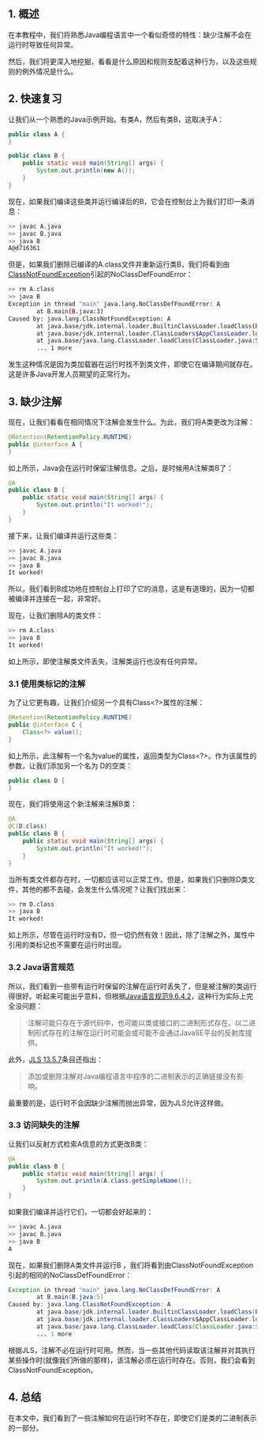 ## 1. 概述

在本教程中，我们将熟悉Java编程语言中一个看似奇怪的特性：缺少注解不会在运行时导致任何异常。

然后，我们将更深入地挖掘，看看是什么原因和规则支配着这种行为，以及这些规则的例外情况是什么。

## 2. 快速复习

让我们从一个熟悉的Java示例开始。有类A，然后有类B，这取决于A：

```java
public class A {
}

public class B {
    public static void main(String[] args) {
        System.out.println(new A());
    }
}
```

现在，如果我们编译这些类并运行编译后的B，它会在控制台上为我们打印一条消息：

```bash
>> javac A.java
>> javac B.java
>> java B
A@d716361
```

但是，如果我们删除已编译的A.class文件并重新运行类B，我们将看到由[ClassNotFoundException](https://www.baeldung.com/java-classnotfoundexception-and-noclassdeffounderror)引起的NoClassDefFoundError：

```bash
>> rm A.class
>> java B
Exception in thread "main" java.lang.NoClassDefFoundError: A
        at B.main(B.java:3)
Caused by: java.lang.ClassNotFoundException: A
        at java.base/jdk.internal.loader.BuiltinClassLoader.loadClass(BuiltinClassLoader.java:606)
        at java.base/jdk.internal.loader.ClassLoaders$AppClassLoader.loadClass(ClassLoaders.java:168)
        at java.base/java.lang.ClassLoader.loadClass(ClassLoader.java:522)
        ... 1 more
```

发生这种情况是因为类加载器在运行时找不到类文件，即使它在编译期间就存在。这是许多Java开发人员期望的正常行为。

## 3. 缺少注解

现在，让我们看看在相同情况下注解会发生什么。为此，我们将A类更改为注解：

```java
@Retention(RetentionPolicy.RUNTIME)
public @interface A {
}
```

如上所示，Java会在运行时保留注解信息。之后，是时候用A注解类B了：

```java
@A
public class B {
    public static void main(String[] args) {
        System.out.println("It worked!");
    }
}
```

接下来，让我们编译并运行这些类：

```bash
>> javac A.java
>> javac B.java
>> java B
It worked!
```

所以，我们看到B成功地在控制台上打印了它的消息，这是有道理的，因为一切都被编译并连接在一起，非常好。

现在，让我们删除A的类文件：

```bash
>> rm A.class
>> java B
It worked!
```

如上所示，即使注解类文件丢失，注解类运行也没有任何异常。

### 3.1 使用类标记的注解

为了让它更有趣，让我们介绍另一个具有Class<?>属性的注解：

```java
@Retention(RetentionPolicy.RUNTIME)
public @interface C {
    Class<?> value();
}
```

如上所示，此注解有一个名为value的属性，返回类型为Class<?>。作为该属性的参数，让我们添加另一个名为 D的空类：

```java
public class D {
}
```

现在，我们将使用这个新注解来注解B类：

```java
@A
@C(D.class)
public class B {
    public static void main(String[] args) {
        System.out.println("It worked!");
    }
}
```

当所有类文件都存在时，一切都应该可以正常工作。但是，如果我们只删除D类文件，其他的都不去碰，会发生什么情况呢？让我们找出来：

```bash
>> rm D.class
>> java B
It worked!
```

如上所示，尽管在运行时没有D，但一切仍然有效！因此，除了注解之外，属性中引用的类标记也不需要在运行时出现。

### 3.2 Java语言规范

所以，我们看到一些带有运行时保留的注解在运行时丢失了，但是被注解的类运行得很好。听起来可能出乎意料，但根据[Java语言规范9.6.4.2](https://docs.oracle.com/javase/specs/jls/se16/html/jls-9.html#jls-9.6.4.2)，这种行为实际上完全没问题：

>   注解可能只存在于源代码中，也可能以类或接口的二进制形式存在。以二进制形式存在的注解在运行时可能会或可能不会通过JavaSE平台的反射库提供。

此外，[JLS 13.5.7](https://docs.oracle.com/javase/specs/jls/se16/html/jls-13.html#jls-13.5.7)条目还指出：

>   添加或删除注解对Java编程语言中程序的二进制表示的正确链接没有影响。

最重要的是，运行时不会因缺少注解而抛出异常，因为JLS允许这样做。

### 3.3 访问缺失的注解

让我们以反射方式检索A信息的方式更改B类：

```java
@A
public class B {
    public static void main(String[] args) {
        System.out.println(A.class.getSimpleName());
    }
}
```

如果我们编译并运行它们，一切都会好起来的：

```bash
>> javac A.java
>> javac B.java
>> java B
A
```

现在，如果我们删除A类文件并运行B ，我们将看到由ClassNotFoundException引起的相同的NoClassDefFoundError：

```java
Exception in thread "main" java.lang.NoClassDefFoundError: A
        at B.main(B.java:5)
Caused by: java.lang.ClassNotFoundException: A
        at java.base/jdk.internal.loader.BuiltinClassLoader.loadClass(BuiltinClassLoader.java:606)
        at java.base/jdk.internal.loader.ClassLoaders$AppClassLoader.loadClass(ClassLoaders.java:168)
        at java.base/java.lang.ClassLoader.loadClass(ClassLoader.java:522)
        ... 1 more
```

根据JLS，注解不必在运行时可用。然而，当一些其他代码读取该注解并对其执行某些操作时(就像我们所做的那样)，该注解必须在运行时存在。否则，我们会看到 ClassNotFoundException。

## 4. 总结

在本文中，我们看到了一些注解如何在运行时不存在，即使它们是类的二进制表示的一部分。